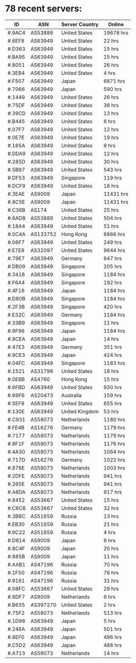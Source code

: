 # 78 recent servers:

| ID | ASN | Server Country | Online |
| ------ | ------ | ------ | ------ |
| #.9AC4 | AS53889 | United States | 19678 hrs |
| #.6EF8 | AS63949 | United States | 22 hrs |
| #.D363 | AS63949 | United States | 15 hrs |
| #.BA95 | AS63949 | United States | 15 hrs |
| #.8051 | AS63949 | United States | 26 hrs |
| #.3EB4 | AS63949 | United States | 4 hrs |
| #.F507 | AS63949 | Japan | 6871 hrs |
| #.7066 | AS63949 | Japan | 590 hrs |
| #.1449 | AS63949 | United States | 26 hrs |
| #.75DF | AS63949 | United States | 38 hrs |
| #.39CD | AS63949 | United States | 13 hrs |
| #.B445 | AS63949 | United States | 6 hrs |
| #.07F7 | AS63949 | United States | 12 hrs |
| #.0E7E | AS63949 | United States | 19 hrs |
| #.165A | AS63949 | United States | 9 hrs |
| #.DDA9 | AS63949 | United States | 12 hrs |
| #.285D | AS63949 | United States | 30 hrs |
| #.5B97 | AS63949 | United States | 543 hrs |
| #.DF53 | AS63949 | Singapore | 119 hrs |
| #.DCF9 | AS63949 | United States | 18 hrs |
| #.3EAE | AS9009 | Japan | 11431 hrs |
| #.8C5E | AS9009 | Japan | 11431 hrs |
| #.C36B | AS174 | United States | 25 hrs |
| #.6ADB | AS53889 | United States | 504 hrs |
| #.18A4 | AS63949 | United States | 51 hrs |
| #.0C4A | AS133752 | Hong Kong | 6866 hrs |
| #.06F7 | AS63949 | United States | 249 hrs |
| #.E7E8 | AS32097 | United States | 9644 hrs |
| #.79E7 | AS63949 | Germany | 647 hrs |
| #.DB09 | AS63949 | Singapore | 205 hrs |
| #.3418 | AS63949 | Singapore | 1184 hrs |
| #.F6A4 | AS63949 | Singapore | 192 hrs |
| #.4F16 | AS63949 | Japan | 1184 hrs |
| #.D80B | AS63949 | Singapore | 1184 hrs |
| #.2F3B | AS63949 | Singapore | 420 hrs |
| #.E32C | AS63949 | Germany | 1184 hrs |
| #.33B9 | AS63949 | Singapore | 11 hrs |
| #.9F96 | AS63949 | Japan | 1184 hrs |
| #.8CEA | AS63949 | Japan | 14 hrs |
| #.47E3 | AS63949 | Germany | 351 hrs |
| #.9CE3 | AS63949 | Japan | 424 hrs |
| #.04FC | AS63949 | Singapore | 1183 hrs |
| #.1521 | AS31798 | United States | 18 hrs |
| #.0EBB | AS4760 | Hong Kong | 15 hrs |
| #.6FBD | AS63949 | United States | 930 hrs |
| #.69F6 | AS20473 | Australia | 159 hrs |
| #.5EF9 | AS63949 | United States | 655 hrs |
| #.130E | AS63949 | United Kingdom | 53 hrs |
| #.C931 | AS58073 | Netherlands | 1180 hrs |
| #.FE4B | AS16276 | Germany | 1179 hrs |
| #.7177 | AS58073 | Netherlands | 1179 hrs |
| #.8F1F | AS58073 | Netherlands | 1176 hrs |
| #.4A30 | AS58073 | Netherlands | 1064 hrs |
| #.717D | AS16276 | Germany | 1022 hrs |
| #.876E | AS58073 | Netherlands | 1003 hrs |
| #.2DFE | AS58073 | Netherlands | 941 hrs |
| #.265E | AS58073 | Netherlands | 941 hrs |
| #.A6DA | AS58073 | Netherlands | 917 hrs |
| #.8452 | AS53667 | United States | 15 hrs |
| #.C6C6 | AS53667 | United States | 32 hrs |
| #.3B8C | AS51659 | Russia | 13 hrs |
| #.EB30 | AS51659 | Russia | 21 hrs |
| #.9C22 | AS51659 | Russia | 4 hrs |
| #.D814 | AS9009 | Japan | 6 hrs |
| #.8C4F | AS9009 | Japan | 20 hrs |
| #.885B | AS9009 | Japan | 11 hrs |
| #.AAB1 | AS47196 | Russia | 70 hrs |
| #.1F50 | AS47196 | Russia | 78 hrs |
| #.9161 | AS47196 | Russia | 31 hrs |
| #.08FC | AS53667 | United States | 29 hrs |
| #.8DF7 | AS9009 | Netherlands | 6 hrs |
| #.B635 | AS397270 | United States | 2 hrs |
| #.75F2 | AS58073 | Netherlands | 513 hrs |
| #.1D98 | AS63949 | Japan | 5 hrs |
| #.246A | AS63949 | Japan | 501 hrs |
| #.8EF0 | AS63949 | Japan | 496 hrs |
| #.C5D2 | AS63949 | Japan | 488 hrs |
| #.A713 | AS58073 | Netherlands | 14 hrs |

